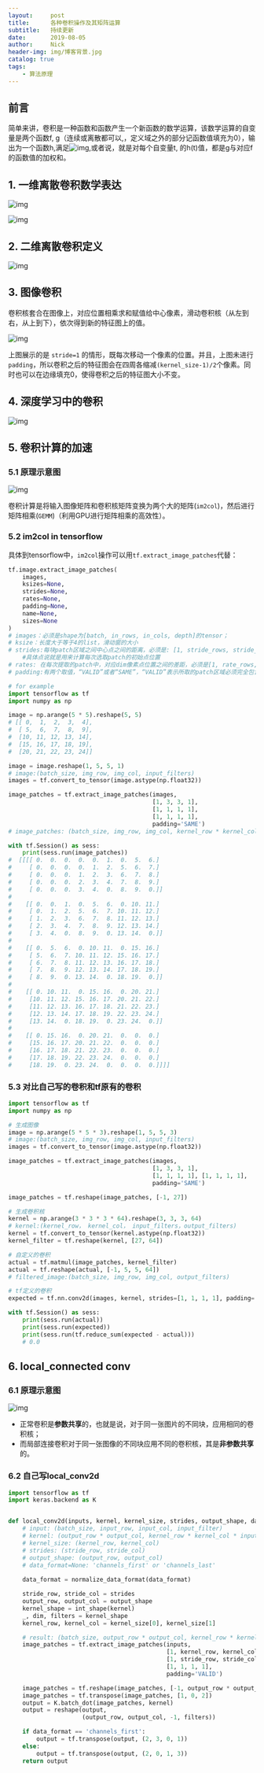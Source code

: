 ```yaml
---
layout:     post
title:      各种卷积操作及其矩阵运算
subtitle:   持续更新
date:       2019-08-05
author:     Nick
header-img: img/博客背景.jpg
catalog: true
tags:
    - 算法原理
---
```


## 前言

简单来讲，卷积是一种函数和函数产生一个新函数的数学运算，该数学运算的自变量是两个函数f, g（连续或离散都可以,，定义域之外的部分记函数值填充为0），输出为一个函数h,满足![img](C:\Users\CV\Documents\GitHub\niecongchong.github.io\img\2019-08-05-7.png),或者说，就是对每个自变量t, 的h(t)值，都是g与对应​f的函数值的加权和。

## 1. 一维离散卷积数学表达

![img](C:\Users\CV\Documents\GitHub\niecongchong.github.io\img\2019-08-05-10.png)

![img](C:\Users\CV\Documents\GitHub\niecongchong.github.io\img\2019-08-05-11.png)

## 2.  二维离散卷积定义

![img](C:\Users\CV\Documents\GitHub\niecongchong.github.io\img\2019-08-05-12.png)

## 3.  图像卷积

卷积核套合在图像上，对应位置相乘求和赋值给中心像素，滑动卷积核（从左到右，从上到下），依次得到新的特征图上的值。

![img](C:\Users\CV\Documents\GitHub\niecongchong.github.io\img\2019-08-05-1.gif)

上图展示的是 `stride=1` 的情形，既每次移动一个像素的位置。并且，上图未进行`padding`，所以卷积之后的特征图会在四周各缩减`(kernel_size-1)/2`个像素。同时也可以在边缘填充0，使得卷积之后的特征图大小不变。

## 4. 深度学习中的卷积

![img](C:\Users\CV\Documents\GitHub\niecongchong.github.io\img\2019-08-05-2.png)

## 5. 卷积计算的加速

### 5.1 原理示意图

![img](C:\Users\CV\Documents\GitHub\niecongchong.github.io\img\2019-08-05-3.png)

卷积计算是将输入图像矩阵和卷积核矩阵变换为两个大的矩阵(`im2col`)，然后进行矩阵相乘(`GEMM`)（利用GPU进行矩阵相乘的高效性）。

### 5.2 **im2col** in tensorflow

具体到tensorflow中，`im2col`操作可以用`tf.extract_image_patches`代替：

```python
tf.image.extract_image_patches(
    images,
    ksizes=None,
    strides=None,
    rates=None,
    padding=None,
    name=None,
    sizes=None
)
# images：必须是shape为[batch, in_rows, in_cols, depth]的tensor；
# ksize：长度大于等于4的list，滑动窗的大小
# strides:每块patch区域之间中心点之间的距离，必须是: [1, stride_rows, stride_cols, 1].
    #具体点说就是用来计算每次选取patch的初始点位置
# rates: 在每次提取的patch中，对应dim像素点位置之间的差距，必须是[1, rate_rows, rate_cols, 1]；「或者理解为 提取出来的每个框里面的像素不是都选择的 根据rate的不同 隔几个选一个 默认是1也就是的都选择 若为2 那么就是隔一个来选择」
# padding:有两个取值，“VALID”或者“SAME”，“VALID”表示所取的patch区域必须完全包含在原始图像中."SAME"表示可以取超出原始图像的部分，这一部分进行0填充。
```

```python
# for example
import tensorflow as tf
import numpy as np

image = np.arange(5 * 5).reshape(5, 5)
# [[ 0,  1,  2,  3,  4],
#  [ 5,  6,  7,  8,  9],
#  [10, 11, 12, 13, 14],
#  [15, 16, 17, 18, 19],
#  [20, 21, 22, 23, 24]]

image = image.reshape(1, 5, 5, 1) 
# image:(batch_size, img_row, img_col, input_filters)
images = tf.convert_to_tensor(image.astype(np.float32))

image_patches = tf.extract_image_patches(images,
                                         [1, 3, 3, 1],
                                         [1, 1, 1, 1],
                                         [1, 1, 1, 1],
                                         padding='SAME')
# image_patches: (batch_size, img_row, img_col, kernel_row * kernel_col * input_filters)

with tf.Session() as sess:
    print(sess.run(image_patches))
#  [[[[ 0.  0.  0.  0.  0.  1.  0.  5.  6.]
#     [ 0.  0.  0.  0.  1.  2.  5.  6.  7.]
#     [ 0.  0.  0.  1.  2.  3.  6.  7.  8.]
#     [ 0.  0.  0.  2.  3.  4.  7.  8.  9.]
#     [ 0.  0.  0.  3.  4.  0.  8.  9.  0.]]
#
#    [[ 0.  0.  1.  0.  5.  6.  0. 10. 11.]
#     [ 0.  1.  2.  5.  6.  7. 10. 11. 12.]
#     [ 1.  2.  3.  6.  7.  8. 11. 12. 13.]
#     [ 2.  3.  4.  7.  8.  9. 12. 13. 14.]
#     [ 3.  4.  0.  8.  9.  0. 13. 14.  0.]]
#
#    [[ 0.  5.  6.  0. 10. 11.  0. 15. 16.]
#     [ 5.  6.  7. 10. 11. 12. 15. 16. 17.]
#     [ 6.  7.  8. 11. 12. 13. 16. 17. 18.]
#     [ 7.  8.  9. 12. 13. 14. 17. 18. 19.]
#     [ 8.  9.  0. 13. 14.  0. 18. 19.  0.]]
#
#    [[ 0. 10. 11.  0. 15. 16.  0. 20. 21.]
#     [10. 11. 12. 15. 16. 17. 20. 21. 22.]
#     [11. 12. 13. 16. 17. 18. 21. 22. 23.]
#     [12. 13. 14. 17. 18. 19. 22. 23. 24.]
#     [13. 14.  0. 18. 19.  0. 23. 24.  0.]]
#
#    [[ 0. 15. 16.  0. 20. 21.  0.  0.  0.]
#     [15. 16. 17. 20. 21. 22.  0.  0.  0.]
#     [16. 17. 18. 21. 22. 23.  0.  0.  0.]
#     [17. 18. 19. 22. 23. 24.  0.  0.  0.]
#     [18. 19.  0. 23. 24.  0.  0.  0.  0.]]]]
```

### 5.3 对比自己写的卷积和tf原有的卷积

```python
import tensorflow as tf
import numpy as np

# 生成图像
image = np.arange(5 * 5 * 3).reshape(1, 5, 5, 3)
# image:(batch_size, img_row, img_col, input_filters)
images = tf.convert_to_tensor(image.astype(np.float32))

image_patches = tf.extract_image_patches(images,
                                         [1, 3, 3, 1],
                                         [1, 1, 1, 1], [1, 1, 1, 1],
                                         padding='SAME')

image_patches = tf.reshape(image_patches, [-1, 27])

# 生成卷积核
kernel = np.arange(3 * 3 * 3 * 64).reshape(3, 3, 3, 64)
# kernel:(kernel_row， kernel_col， input_filters，output_filters)
kernel = tf.convert_to_tensor(kernel.astype(np.float32))
kernel_filter = tf.reshape(kernel, [27, 64])

# 自定义的卷积
actual = tf.matmul(image_patches, kernel_filter)
actual = tf.reshape(actual, [-1, 5, 5, 64])
# filtered_image:(batch_size, img_row, img_col, output_filters)

# tf定义的卷积
expected = tf.nn.conv2d(images, kernel, strides=[1, 1, 1, 1], padding='SAME')

with tf.Session() as sess:
    print(sess.run(actual))
    print(sess.run(expected))
    print(sess.run(tf.reduce_sum(expected - actual)))
    # 0.0
```

## 6. local_connected conv

### 6.1 原理示意图

![img](C:\Users\CV\Documents\GitHub\niecongchong.github.io\img\2019-08-05-4.png)

* 正常卷积是**参数共享**的，也就是说，对于同一张图片的不同块，应用相同的卷积核；
* 而局部连接卷积对于同一张图像的不同块应用不同的卷积核，其是**非参数共享**的。

### 6.2 自己写local_conv2d

```python
import tensorflow as tf
import keras.backend as K


def local_conv2d(inputs, kernel, kernel_size, strides, output_shape, data_format=None):
    # input: (batch_size, input_row, input_col, input_filter)
    # kernel: (output_row * output_col, kernel_row * kernel_col * input_filter, output_filters)
    # kernel_size: (kernel_row, kernel_col)
    # strides: (stride_row, stride_col)
    # output_shape: (output_row, output_col)
    # data_format=None: 'channels_first' or 'channels_last'
    
    data_format = normalize_data_format(data_format)

    stride_row, stride_col = strides
    output_row, output_col = output_shape
    kernel_shape = int_shape(kernel)
    _, dim, filters = kernel_shape
    kernel_row, kernel_col = kernel_size[0], kernel_size[1]

    # result: (batch_size, output_row * output_col, kernel_row * kernel_col * input_filter)
    image_patches = tf.extract_image_patches(inputs,
                                             [1, kernel_row, kernel_col, 1],
                                             [1, stride_row, stride_col, 1],
                                             [1, 1, 1, 1],
                                             padding='VALID')

    image_patches = tf.reshape(image_patches, [-1, output_row * output_col, dim])
    image_patches = tf.transpose(image_patches, [1, 0, 2])
    output = K.batch_dot(image_patches, kernel)
    output = reshape(output,
                     (output_row, output_col, -1, filters))

    if data_format == 'channels_first':
        output = tf.transpose(output, (2, 3, 0, 1))
    else:
        output = tf.transpose(output, (2, 0, 1, 3))
    return output
```



















